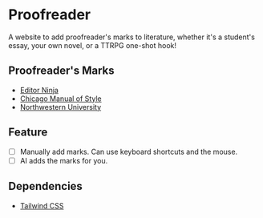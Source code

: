 # Proofreader
A website to add proofreader's marks to literature, whether it's a student's essay, your own novel, or a TTRPG one-shot hook!

## Proofreader's Marks
- [Editor Ninja](https://editorninja.com/proofreading-marks/)
- [Chicago Manual of Style](https://www.chicagomanualofstyle.org/help-tools/proofreading-marks.html)
- [Northwestern University](https://amstp.northwestern.edu/documents/proofreading-marks-at-a-glance.pdf)

## Feature
- [ ] Manually add marks. Can use keyboard shortcuts and the mouse.
- [ ] AI adds the marks for you.

## Dependencies
- [Tailwind CSS](https://tailwindcss.com/)
